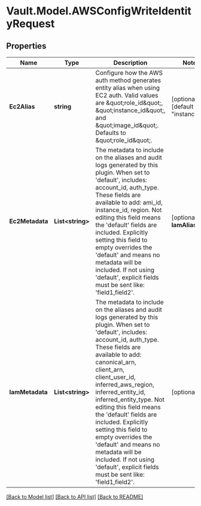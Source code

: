 # Vault.Model.AWSConfigWriteIdentityRequest

## Properties

Name | Type | Description | Notes
------------ | ------------- | ------------- | -------------
**Ec2Alias** | **string** | Configure how the AWS auth method generates entity alias when using EC2 auth. Valid values are \&quot;role_id\&quot;, \&quot;instance_id\&quot;, and \&quot;image_id\&quot;. Defaults to \&quot;role_id\&quot;. | [optional] [default to "instance_id"]
**Ec2Metadata** | **List&lt;string&gt;** | The metadata to include on the aliases and audit logs generated by this plugin. When set to &#x27;default&#x27;, includes: account_id, auth_type. These fields are available to add: ami_id, instance_id, region. Not editing this field means the &#x27;default&#x27; fields are included. Explicitly setting this field to empty overrides the &#x27;default&#x27; and means no metadata will be included. If not using &#x27;default&#x27;, explicit fields must be sent like: &#x27;field1,field2&#x27;. | [optional] **IamAlias** | **string** | Configure how the AWS auth method generates entity aliases when using IAM auth. Valid values are \&quot;role_id\&quot;, \&quot;unique_id\&quot;, and \&quot;full_arn\&quot;. Defaults to \&quot;role_id\&quot;. | [optional] [default to "unique_id"]
**IamMetadata** | **List&lt;string&gt;** | The metadata to include on the aliases and audit logs generated by this plugin. When set to &#x27;default&#x27;, includes: account_id, auth_type. These fields are available to add: canonical_arn, client_arn, client_user_id, inferred_aws_region, inferred_entity_id, inferred_entity_type. Not editing this field means the &#x27;default&#x27; fields are included. Explicitly setting this field to empty overrides the &#x27;default&#x27; and means no metadata will be included. If not using &#x27;default&#x27;, explicit fields must be sent like: &#x27;field1,field2&#x27;. | [optional] 

[[Back to Model list]](../README.md#documentation-for-models) [[Back to API list]](../README.md#documentation-for-api-endpoints) [[Back to README]](../README.md)

